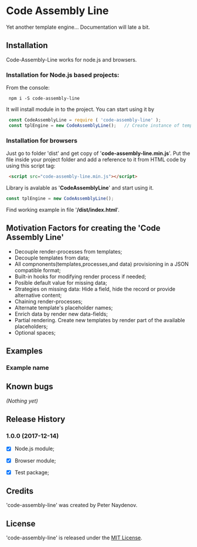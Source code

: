 # Code Assembly Line

Yet another template engine...
Documentation will late a bit.





## Installation
Code-Assembly-Line works for node.js and browsers.



### Installation for Node.js based projects:
From the console:
```
 npm i -S code-assembly-line

```
It will install module in to the project. You can start using it by
```js
 const CodeAssemblyLine = require ( 'code-assembly-line' );
 const tplEngine = new CodeAssemblyLine();   // Create instance of template engine
```



### Installation for browsers
Just go to folder 'dist' and get copy of '**code-assembly-line.min.js**'. Put the file inside your project folder and add a reference to it from HTML code by using this script tag:
```html
 <script src="code-assembly-line.min.js"></script>
```
Library is avalable as '**CodeAssemblyLine**' and start using it.
```js
const tplEngine = new CodeAssemblyLine();
```
Find working example in file '**/dist/index.html**'.





## Motivation Factors for creating the 'Code Assembly Line'
 - Decouple render-processes from templates;
 - Decouple templates from data;
 - All compnonents(templates,processes,and data) provisioning in a JSON compatible format;
 - Built-in hooks for modifying render process if needed;
 - Posible default value for missing data;
 - Strategies on missing data: Hide a field, hide the record or provide alternative content;
 - Chaining render-processes;
 - Alternate template's placeholder names;
 - Enrich data by render new data-fields;
 - Partial rendering. Create new templates by render part of the available placeholders;
 - Optional spaces;





## Examples

### Example name

## Known bugs
_(Nothing yet)_





## Release History

### 1.0.0 (2017-12-14)

- [x] Node.js module;
- [x] Browser module;
- [x] Test package;





## Credits
'code-assembly-line' was created by Peter Naydenov.





## License
'code-assembly-line' is released under the [MIT License](http://opensource.org/licenses/MIT).


